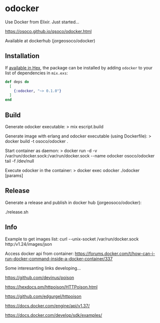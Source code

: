 # odocker

Use Docker from Elixir. Just started...

https://osoco.github.io/qsoco/odocker.html

Available at dockerhub (jorgeosoco/odocker)

## Installation

If [available in Hex](https://hex.pm/docs/publish), the package can be installed
by adding `odocker` to your list of dependencies in `mix.exs`:

```elixir
def deps do
  [
    {:odocker, "~> 0.1.0"}
  ]
end
```

## Build

Generate odocker executable: > mix escript.build

Generate image with erlang and odocker executable (using Dockerfile): > docker build -t osoco/odocker .

Start container as daemon: > docker run -d -v /var/run/docker.sock:/var/run/docker.sock --name odocker osoco/odocker tail -f /dev/null

Execute odocker in the container: > docker exec odocker ./odocker [params]

## Release

Generate a release and publish in docker hub (jorgeosoco/odocker):

./release.sh <version>

## Info

Example to get images list: curl --unix-socket /var/run/docker.sock http:/v1.24/images/json

Access docker api from container: https://forums.docker.com/t/how-can-i-run-docker-command-inside-a-docker-container/337

Some interesanting links developing...

https://github.com/devinus/poison

https://hexdocs.pm/httpoison/HTTPoison.html

https://github.com/edgurgel/httpoison

https://docs.docker.com/engine/api/v1.37/

https://docs.docker.com/develop/sdk/examples/


